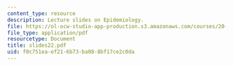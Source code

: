 ```yaml
---
content_type: resource
description: Lecture slides on Epidemiology.
file: https://ol-ocw-studio-app-production.s3.amazonaws.com/courses/20-106j-systems-microbiology-fall-2006/f0c751eaef216b73ba088bf17ce2c0da_slides22.pdf
file_type: application/pdf
resourcetype: Document
title: slides22.pdf
uid: f0c751ea-ef21-6b73-ba08-8bf17ce2c0da
---
```

